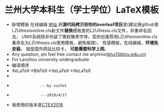 # 兰州大学本科生（学士学位）LaTeX模板
* 新增模板 在线编辑 [地址](https://www.overleaf.com/latex/templates/lanzhou-university-bachelor-template-lan-zhou-da-xue-ben-ke-sheng-xue-wei-lun-wen-mo-ban/hwnztczkvmhm) 把**源代码拷贝到你的overleaf项目**里(建议用github里LZUthesisonline.cls新文件**替换**模板里的LZUthesis.cls文件，并重命名回去， UNIX系统除非你装了微软雅黑字体，否则也推荐用LZUthesisonline.cls重命名为LZUthesis.cls使用模板，避免报错）。 性感模板，在线编辑，**环境免安装**。  就是国外网站比较卡， **可能需要科学上网**。
* Any question, pls feel free contact me anytime(bhu13@lzu.edu.cn)
* For Lanzhou university undergraduate 
* 编译顺序
* XeLaTeX->BibTeX->XeLaTeX->XeLaTeX
* 
*                  ---by suchot
*                  ---2019/4/17
* 我使用的版本是[CTEX2018](http://mirror.lzu.edu.cn/CTAN/systems/texlive/Images/)